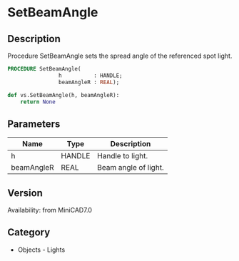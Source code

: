 # SetBeamAngle

## Description
Procedure SetBeamAngle sets the spread angle of the referenced spot light.

```pascal
PROCEDURE SetBeamAngle(
				h          : HANDLE;
				beamAngleR : REAL);
```

```python
def vs.SetBeamAngle(h, beamAngleR):
    return None
```

## Parameters
|Name|Type|Description|
|---|---|---|
|h|HANDLE|Handle to light.|
|beamAngleR|REAL|Beam angle of light.|

## Version
Availability: from MiniCAD7.0

## Category
* Objects - Lights

